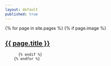 ```yaml
---
layout: default
published: true
---
```

<p>
  {% for page in site.pages %}
          {% if page.image %}
          <img src="/img/{{ page.image }}" alt="" />
            <h2><a class="page-link" href="{{ page.url | prepend: site.baseurl }}">{{ page.title }}</a></h2>
         
          {% endif %}
        {% endfor %}  
  </p>
